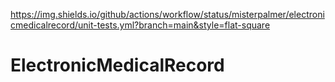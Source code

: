 https://img.shields.io/github/actions/workflow/status/misterpalmer/electronicmedicalrecord/unit-tests.yml?branch=main&style=flat-square


# ElectronicMedicalRecord